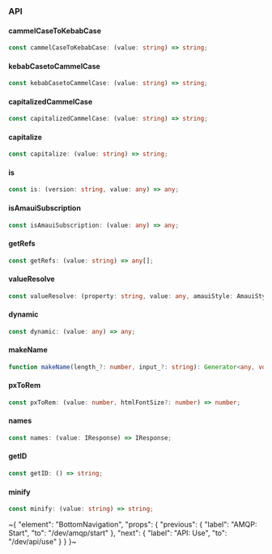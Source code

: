 

### API

#### cammelCaseToKebabCase

```ts
const cammelCaseToKebabCase: (value: string) => string;
```

#### kebabCasetoCammelCase

```ts
const kebabCasetoCammelCase: (value: string) => string;
```

#### capitalizedCammelCase

```ts
const capitalizedCammelCase: (value: string) => string;
```

#### capitalize

```ts
const capitalize: (value: string) => string;
```

#### is

```ts
const is: (version: string, value: any) => any;
```

#### isAmauiSubscription

```ts
const isAmauiSubscription: (value: any) => any;
```

#### getRefs

```ts
const getRefs: (value: string) => any[];
```

#### valueResolve

```ts
const valueResolve: (property: string, value: any, amauiStyle: AmauiStyle) => IAmauiStyleRuleValue;
```

#### dynamic

```ts
const dynamic: (value: any) => any;
```

#### makeName

```ts
function makeName(length_?: number, input_?: string): Generator<any, void, unknown>;
```

#### pxToRem

```ts
const pxToRem: (value: number, htmlFontSize?: number) => number;
```

#### names

```ts
const names: (value: IResponse) => IResponse;
```

#### getID

```ts
const getID: () => string;
```

#### minify

```ts
const minify: (value: string) => string;
```

~{
  "element": "BottomNavigation",
  "props": {
    "previous": {
      "label": "AMQP: Start",
      "to": "/dev/amqp/start"
    },
    "next": {
      "label": "API: Use",
      "to": "/dev/api/use"
    }
  }
}~
